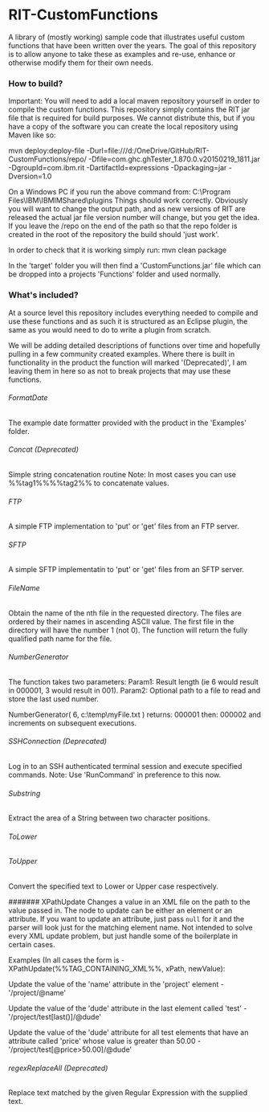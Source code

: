 # RIT-CustomFunctions

A library of (mostly working) sample code that illustrates useful custom functions that have been written over the years.
The goal of this repository is to allow anyone to take these as examples and re-use, enhance or otherwise modify them for their own needs.

### How to build?

Important: You will need to add a local maven repository yourself in order to compile the custom functions. This repository simply contains the RIT jar file that is required for build purposes. We cannot distribute this, but if you have a copy of the software you can create the local repository using Maven like so:

mvn deploy:deploy-file -Durl=file:///d:/OneDrive/GitHub/RIT-CustomFunctions/repo/ -Dfile=com.ghc.ghTester_1.870.0.v20150219_1811.jar -DgroupId=com.ibm.rit -DartifactId=expressions -Dpackaging=jar -Dversion=1.0

On a Windows PC if you run the above command from: C:\Program Files\IBM\IBMIMShared\plugins
Things should work correctly. Obviously you will want to change the output path, and as new versions of RIT are released the actual jar file version number will change, but you get the idea.
If you leave the /repo on the end of the path so that the repo folder is created in the root of the repository the build should 'just work'.

In order to check that it is working simply run:
mvn clean package

In the 'target' folder you will then find a 'CustomFunctions.jar' file which can be dropped into a projects 'Functions' folder and used normally.

### What's included?
At a source level this repository includes everything needed to compile and use these functions and as such it is structured as an Eclipse plugin, the same as you would need to do to write a plugin from scratch.

We will be adding detailed descriptions of functions over time and hopefully pulling in a few community created examples.
Where there is built in functionality in the product the function will marked '(Deprecated)', I am leaving them in here so as not to break projects that may use these functions.

###### FormatDate
The example date formatter provided with the product in the 'Examples' folder.

###### Concat (Deprecated)
Simple string concatenation routine
Note: In most cases you can use %%tag1%%%%tag2%% to concatenate values.

###### FTP
A simple FTP implementation to 'put' or 'get' files from an FTP server.

###### SFTP
A simple SFTP implementatin to 'put' or 'get' files from an SFTP server.

###### FileName
Obtain the name of the nth file in the requested directory.
The files are ordered by their names in ascending ASCII value.
The first file in the directory will have the number 1 (not 0).
The function will return the fully qualified path name for the file.

###### NumberGenerator
The function takes two parameters:
Param1: Result length (ie 6 would result in 000001, 3 would result in 001).
Param2: Optional path to a file to read and store the last used number.

NumberGenerator( 6, c:\\temp\\myFile.txt ) returns: 000001 then: 000002 and increments on subsequent executions.

###### SSHConnection (Deprecated)
Log in to an SSH authenticated terminal session and execute specified commands.
Note: Use 'RunCommand' in preference to this now.

###### Substring
Extract the area of a String between two character positions.

###### ToLower
###### ToUpper
Convert the specified text to Lower or Upper case respectively.

####### XPathUpdate
Changes a value in an XML file on the path to the value passed in. The node to update can be either an element or an attribute. If you want to update an attribute, just pass <code>null</code> for it and the parser will look just for the matching element name. Not intended to solve every XML update problem, but just handle some of the boilerplate in certain cases.

Examples (In all cases the form is - XPathUpdate(%%TAG_CONTAINING_XML%%, xPath, newValue):

Update the value of the 'name' attribute in the 'project' element - 
'/project/@name'

Update the value of the 'dude' attribute in the last element called 'test' - 
'/project/test[last()]/@dude'

Update the value of the  'dude' attribute for all test elements that have an attribute called 'price' whose value is greater than 50.00 - 
'/project/test[@price>50.00]/@dude' 

###### regexReplaceAll (Deprecated)
Replace text matched by the given Regular Expression with the supplied text.